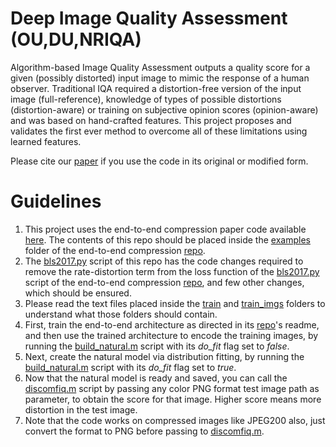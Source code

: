 # Deep Image Quality Assessment (OU,DU,NRIQA)

Algorithm-based Image Quality Assessment outputs a quality score for a given (possibly distorted) input image to mimic the response of a human observer. Traditional IQA required a distortion-free version of the input image (full-reference), knowledge of types of possible distortions (distortion-aware) or training on subjective opinion scores (opinion-aware) and was based on hand-crafted features. This project proposes and validates the first ever method to overcome all of these limitations using learned features.

Please cite our [paper](https://arxiv.org/pdf/1911.11903) if you use the code in its original or modified form.

# Guidelines

1. This project uses the end-to-end compression paper code available [here](https://github.com/tensorflow/compression). The contents of this repo should be placed inside the [examples](https://github.com/tensorflow/compression/tree/master/examples) folder of the end-to-end compression [repo](https://github.com/tensorflow/compression).
2. The [bls2017.py](https://github.com/subhayanmukherjee/deepiqa/blob/master/bls2017.py) script of this repo has the code changes required to remove the rate-distortion term from the loss function of the [bls2017.py](https://github.com/tensorflow/compression/blob/master/examples/bls2017.py) script of the end-to-end compression [repo](https://github.com/tensorflow/compression), and few other changes, which should be ensured.
3. Please read the text files placed inside the [train](https://github.com/subhayanmukherjee/deepiqa/tree/master/train) and [train_imgs](https://github.com/subhayanmukherjee/deepiqa/tree/master/train_imgs) folders to understand what those folders should contain.
4. First, train the end-to-end architecture as directed in its [repo](https://github.com/tensorflow/compression)'s readme, and then use the trained architecture to encode the training images, by running the [build_natural.m](https://github.com/subhayanmukherjee/deepiqa/blob/master/build_natural.m) script with its *do_fit* flag set to *false*.
6. Next, create the natural model via distribution fitting, by running the [build_natural.m](https://github.com/subhayanmukherjee/deepiqa/blob/master/build_natural.m) script with its *do_fit* flag set to *true*.
7. Now that the natural model is ready and saved, you can call the [discomfiq.m](https://github.com/subhayanmukherjee/deepiqa/blob/master/discomfiq.m) script by passing any color PNG format test image path as parameter, to obtain the score for that image. Higher score means more distortion in the test image.
8. Note that the code works on compressed images like JPEG200 also, just convert the format to PNG before passing to [discomfiq.m](https://github.com/subhayanmukherjee/deepiqa/blob/master/discomfiq.m).
